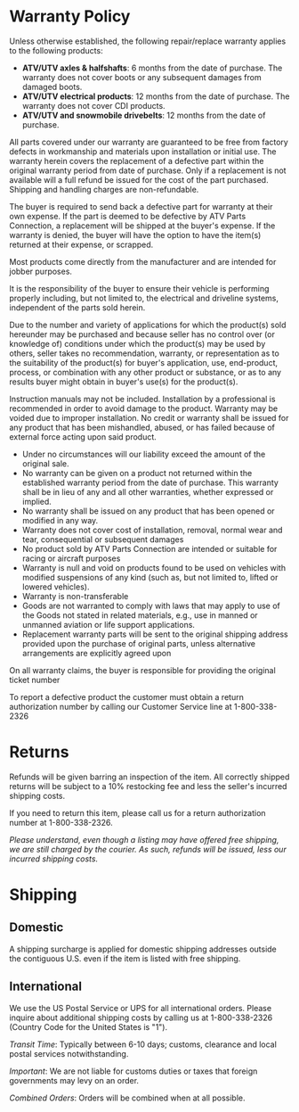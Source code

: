 <a name="warranty"></a>Warranty Policy
=======================================

Unless otherwise established, the following repair/replace warranty applies to the following products:

* **ATV/UTV axles &amp; halfshafts**: 6 months from the date of purchase. The warranty does not cover boots or any 
  subsequent damages from damaged boots.
* **ATV/UTV electrical products**: 12 months from the date of purchase. The warranty does not cover CDI products.
* **ATV/UTV and snowmobile drivebelts**: 12 months from the date of purchase.

All parts covered under our warranty are guaranteed to be free from factory defects in workmanship and materials upon 
installation or initial use. The warranty herein covers the replacement of a defective part within the original warranty 
period from date of purchase. Only if a replacement is not available will a full refund be issued for the cost of the 
part purchased. Shipping and handling charges are non-refundable.

The buyer is required to send back a defective part for warranty at their own expense. If the part is deemed to be 
defective by ATV Parts Connection, a replacement will be shipped at the buyer's expense. If the warranty is denied, the 
buyer will have the option to have the item(s) returned at their expense, or scrapped.

Most products come directly from the manufacturer and are intended for jobber purposes.

It is the responsibility of the buyer to ensure their vehicle is performing properly including, but not limited to, the 
electrical and driveline systems, independent of the parts sold herein.

Due to the number and variety of applications for which the product(s) sold hereunder may be purchased and because seller 
has no control over (or knowledge of) conditions under which the product(s) may be used by others, seller takes no 
recommendation, warranty, or representation as to the suitability of the product(s) for buyer's application, use, 
end-product, process, or combination with any other product or substance, or as to any results buyer might obtain in 
buyer's use(s) for the product(s).

Instruction manuals may not be included. Installation by a professional is recommended in order to avoid damage to the 
product. Warranty may be voided due to improper installation. No credit or warranty shall be issued for any product that 
has been mishandled, abused, or has failed because of external force acting upon said product.

* Under no circumstances will our liability exceed the amount of the original sale.
* No warranty can be given on a product not returned within the established warranty period from the date of purchase. 
  This warranty shall be in lieu of any and all other warranties, whether expressed or implied.
* No warranty shall be issued on any product that has been opened or modified in any way.
* Warranty does not cover cost of installation, removal, normal wear and tear, consequential or subsequent damages
* No product sold by ATV Parts Connection are intended or suitable for racing or aircraft purposes 
* Warranty is null and void on products found to be used on vehicles with modified suspensions of any kind (such as, 
  but not limited to, lifted or lowered vehicles).
* Warranty is non-transferable
* Goods are not warranted to comply with laws that may apply to use of the Goods not stated in related materials, 
  e.g., use in manned or unmanned aviation or life support applications.
* Replacement warranty parts will be sent to the original shipping address provided upon the purchase of original 
  parts, unless alternative arrangements are explicitly agreed upon

On all warranty claims, the buyer is responsible for providing the original ticket number</p>

To report a defective product the customer must obtain a return authorization number by calling our Customer Service 
line at 1-800-338-2326


<a name="returns"></a>Returns
==============================
Refunds will be given barring an inspection of the item. All correctly shipped returns will be subject to a 10% restocking 
fee and less the seller's incurred shipping costs.

If you need to return this item, please call us for a return authorization number at 1-800-338-2326.

*Please understand, even though a listing may have offered free shipping, we are still charged by the courier. As such, 
refunds will be issued, less our incurred shipping costs.*


<a name="shipping"></a>Shipping
================================

Domestic
--------
A shipping surcharge is applied for domestic shipping addresses outside the contiguous U.S. even if the item is listed 
with free shipping.

International
-------------
We use the US Postal Service or UPS for all international orders. Please inquire about additional shipping costs by 
calling us at 1-800-338-2326 (Country Code for the United States is "1").

*Transit Time*: Typically between 6-10 days; customs, clearance and local postal services notwithstanding.

*Important*: We are not liable for customs duties or taxes that foreign governments may levy on an order.

*Combined Orders*: Orders will be combined when at all possible.
